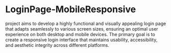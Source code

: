 # LoginPage-MobileResponsive
project aims to develop a highly functional and visually appealing login page that adapts seamlessly to various screen sizes, ensuring an optimal user experience on both desktop and mobile devices. The primary goal is to create a responsive login interface that maintains usability, accessibility, and aesthetic integrity across different platforms.
